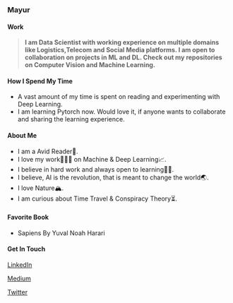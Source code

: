 ### Mayur

#### Work

   >**I am Data Scientist with working experience on multiple domains like Logistics,Telecom and Social Media platforms. I am open to collaboration on projects in ML and DL. Check out my repositories on Computer Vision and Machine Learning.**
   
#### How I Spend My Time
   * A vast amount of my time is spent on reading and experimenting with Deep Learning.
   * I am learning Pytorch now. Would love it, if anyone wants to collaborate and sharing the learning experience.

#### About Me

   * I am a Avid Reader📖.
   * I love my work👨🏼‍💼 on Machine & Deep Learning📈.
   * I believe in hard work and always open to learning✍🏻.
   * I believe, AI is the revolution, that is meant to change the world🌏.
   * I love Nature🏔.
   * I am curious about Time Travel & Conspiracy Theory⏳.
   
#### Favorite Book
   * Sapiens By Yuval Noah Harari
    
#### Get In Touch

 [LinkedIn](http://linkedin.com/in/mayur-jain-software-engineer/)
 
 [Medium](https://medium.com/@mayur87545)
 
 [Twitter](https://twitter.com/mayur__22/)
